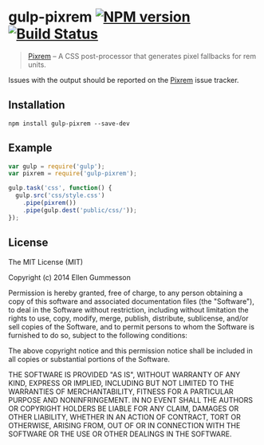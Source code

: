 # gulp-pixrem [![NPM version](https://badge.fury.io/js/gulp-pixrem.png)](http://badge.fury.io/js/gulp-pixrem) [![Build Status](https://travis-ci.org/gummesson/gulp-pixrem.png?branch=master)](https://travis-ci.org/gummesson/gulp-pixrem)

> [Pixrem](https://github.com/robwierzbowski/node-pixrem) – A CSS post-processor that generates pixel fallbacks for rem units.

Issues with the output should be reported on the [Pixrem](https://github.com/robwierzbowski/node-pixrem) issue tracker.

## Installation

~~~ shell
npm install gulp-pixrem --save-dev
~~~

## Example

~~~ javascript
var gulp = require('gulp');
var pixrem = require('gulp-pixrem');

gulp.task('css', function() {
  gulp.src('css/style.css')
    .pipe(pixrem())
    .pipe(gulp.dest('public/css/'));
});
~~~

## License

The MIT License (MIT)

Copyright (c) 2014 Ellen Gummesson

Permission is hereby granted, free of charge, to any person obtaining a copy
of this software and associated documentation files (the "Software"), to deal
in the Software without restriction, including without limitation the rights
to use, copy, modify, merge, publish, distribute, sublicense, and/or sell
copies of the Software, and to permit persons to whom the Software is
furnished to do so, subject to the following conditions:

The above copyright notice and this permission notice shall be included in
all copies or substantial portions of the Software.

THE SOFTWARE IS PROVIDED "AS IS", WITHOUT WARRANTY OF ANY KIND, EXPRESS OR
IMPLIED, INCLUDING BUT NOT LIMITED TO THE WARRANTIES OF MERCHANTABILITY,
FITNESS FOR A PARTICULAR PURPOSE AND NONINFRINGEMENT. IN NO EVENT SHALL THE
AUTHORS OR COPYRIGHT HOLDERS BE LIABLE FOR ANY CLAIM, DAMAGES OR OTHER
LIABILITY, WHETHER IN AN ACTION OF CONTRACT, TORT OR OTHERWISE, ARISING FROM,
OUT OF OR IN CONNECTION WITH THE SOFTWARE OR THE USE OR OTHER DEALINGS IN
THE SOFTWARE.
